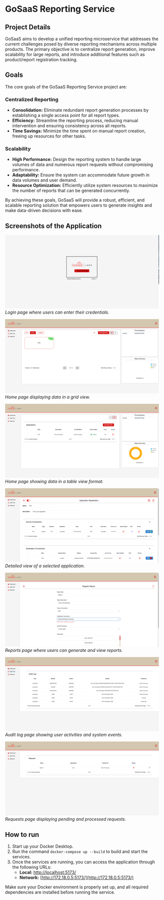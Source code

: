 # GoSaaS Reporting Service

## Project Details

GoSaaS aims to develop a unified reporting microservice that addresses the current challenges posed by diverse reporting mechanisms across multiple products. The primary objective is to centralize report generation, improve scalability for large reports, and introduce additional features such as product/report registration tracking.

## Goals

The core goals of the GoSaaS Reporting Service project are:

### Centralized Reporting

- **Consolidation:** Eliminate redundant report generation processes by establishing a single access point for all report types.
- **Efficiency:** Streamline the reporting process, reducing manual intervention and ensuring consistency across all reports.
- **Time Savings:** Minimize the time spent on manual report creation, freeing up resources for other tasks.

### Scalability

- **High Performance:** Design the reporting system to handle large volumes of data and numerous report requests without compromising performance.
- **Adaptability:** Ensure the system can accommodate future growth in data volumes and user demand.
- **Resource Optimization:** Efficiently utilize system resources to maximize the number of reports that can be generated concurrently.

By achieving these goals, GoSaaS will provide a robust, efficient, and scalable reporting solution that empowers users to generate insights and make data-driven decisions with ease.

## Screenshots of the Application

![Login Page](Screenshots/loginPage.png)  
_Login page where users can enter their credentials._

![Home Page (Grid View)](Screenshots/homePageGridView.png)  
_Home page displaying data in a grid view._

![Home Page (Table View)](Screenshots/homePageTableView.png)  
_Home page showing data in a table view format._

![Application Details Page](Screenshots/applicationDetailsPage.png)  
_Detailed view of a selected application._

![Reports Page](Screenshots/reportsPage.png)  
_Reports page where users can generate and view reports._

![Audit Log Page](Screenshots/auditLogPage.png)  
_Audit log page showing user activities and system events._

![Requests Page](Screenshots/requestsPage.png)  
_Requests page displaying pending and processed requests._

## How to run

1. Start up your Docker Desktop.
2. Run the command `docker-compose up --build` to build and start the services.
3. Once the services are running, you can access the application through the following URLs:
   - **Local:** [http://localhost:5173/](http://localhost:5173/)
   - **Network:** [http://172.18.0.5:5173/](http://172.18.0.5:5173/)

Make sure your Docker environment is properly set up, and all required dependencies are installed before running the service.
